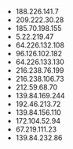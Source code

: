 - 188.226.141.7
- 209.222.30.28
- 185.70.198.155
- 5.22.219.47
- 64.226.132.108
- 96.126.102.182
- 64.226.133.130
- 216.238.76.199
- 216.238.106.73
- 212.59.68.70
- 139.84.169.244
- 192.46.213.72
- 139.84.156.110
- 172.104.52.94
- 67.219.111.23
- 139.84.232.86
